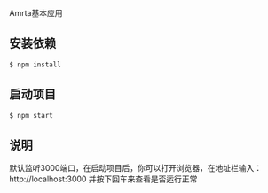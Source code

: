 Amrta基本应用

## 安装依赖

```bash
$ npm install
```

## 启动项目

```bash
$ npm start
```

## 说明

  默认监听3000端口，在启动项目后，你可以打开浏览器，在地址栏输入：http://localhost:3000 并按下回车来查看是否运行正常